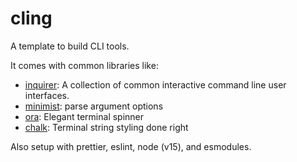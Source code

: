 # cling

A template to build CLI tools.

It comes with common libraries like:

- [inquirer](https://github.com/SBoudrias/Inquirer.js/): A collection of common interactive command line user interfaces.
- [minimist](https://github.com/substack/minimist): parse argument options
- [ora](https://github.com/sindresorhus/ora): Elegant terminal spinner
- [chalk](https://github.com/chalk/chalk): Terminal string styling done right

Also setup with prettier, eslint, node (v15), and esmodules.
